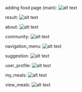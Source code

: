 adding food page (main):
![alt text](img/add_food_page.png)

result:
![alt text](img/result.png)

about:
![alt text](img/about_page.png)

community:
![alt text](img/community.png)

navigation_menu:
![alt text](img/navigation_menu.png)

suggestion:
![alt text](img/suggestion.png)

user_profile:
![alt text](img/user_profile.png)

my_meals:
![alt text](img/my_meals.png)

view_meals:
![alt text](img/view_meals.png)
